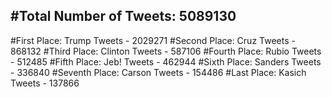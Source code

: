 #Total Number of Tweets: 5089130 
---
#First Place: Trump Tweets - 2029271
#Second Place: Cruz Tweets - 868132
#Third Place: Clinton Tweets - 587106
#Fourth Place: Rubio Tweets - 512485
#Fifth Place: Jeb! Tweets - 462944
#Sixth Place: Sanders Tweets - 336840
#Seventh Place: Carson Tweets - 154486
#Last Place: Kasich Tweets - 137866
